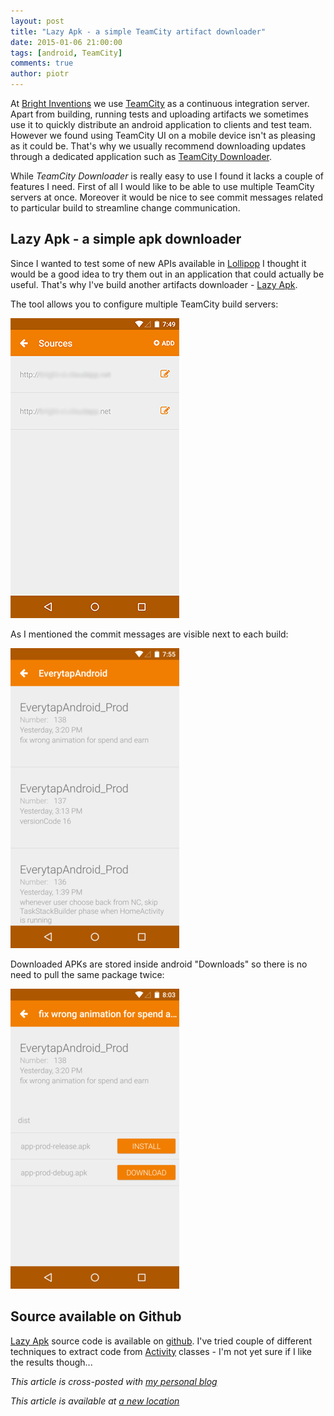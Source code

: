 ```yaml
---
layout: post
title: "Lazy Apk - a simple TeamCity artifact downloader"
date: 2015-01-06 21:00:00
tags: [android, TeamCity]
comments: true
author: piotr
---
```


At [Bright Inventions](http://brightinventions.pl) we use [TeamCity](https://www.jetbrains.com/teamcity/) as a continuous integration server. Apart from building, running tests and uploading artifacts we sometimes use it to quickly distribute an android application to clients and test team. However we found using TeamCity UI on a mobile device isn't as pleasing as it could be. That's why we usually recommend downloading updates through a dedicated application such as [TeamCity Downloader](https://play.google.com/store/apps/details?id=com.raidzero.teamcitydownloader).

While *TeamCity Downloader* is really easy to use I found it lacks a couple of features I need. First of all I would like to be able to use multiple TeamCity servers at once. Moreover it would be nice to see commit messages related to particular build to streamline change communication.

## Lazy Apk - a simple apk downloader

Since I wanted to test some of new APIs available in [Lollipop](https://www.android.com/versions/lollipop-5-0/) I thought it would be a good idea to try them out in an application that could actually be useful. That's why I've build another artifacts downloader - [Lazy Apk](https://play.google.com/store/apps/details?id=pl.brightinventions.lazyapk).


The tool allows you to configure multiple TeamCity build servers:

![Multiple sources](/images/lazy_apk_sources.png "Sources")

As I mentioned the commit messages are visible next to each build:

![Commit messages](/images/lazy_apk_builds.png "Commit messages")

Downloaded APKs are stored inside android "Downloads" so there is no need to pull the same package twice:

![Downloads](/images/lazy_apk_downloads.png "Downloads")

## Source available on Github

[Lazy Apk](https://play.google.com/store/apps/details?id=pl.brightinventions.lazyapk) source code is available on [github](https://github.com/bright/lazyapk). I've tried couple of different techniques to extract code from [Activity](http://developer.android.com/reference/android/app/Activity.html) classes - I'm not yet sure if I like the results though...

*This article is cross-posted with [my personal blog](http://miensol.pl)*


*This article is available at [a new location](https://brightinventions.pl/blog/lazy-apk)*
